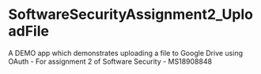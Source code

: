 # SoftwareSecurityAssignment2_UploadFile
A DEMO app which demonstrates uploading a file to Google Drive using OAuth - For assignment 2 of Software Security - MS18908848

